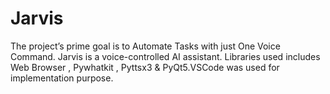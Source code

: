 # Jarvis
The project’s prime goal is to Automate Tasks with just One Voice Command. Jarvis is a voice-controlled AI assistant. Libraries used includes Web Browser , Pywhatkit , Pyttsx3 &amp; PyQt5.VSCode was used for implementation purpose.
